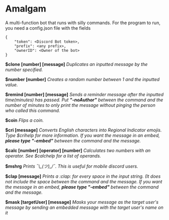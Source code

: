 # Amalgam

A multi-function bot that runs with silly commands.
For the program to run, you need a config.json file with the fields 

~~~~
{
    "token": <Discord Bot token>,
    "prefix": <any prefix>,
    "ownerID": <Owner of the bot>
}
~~~~

**$clone [number] [message]**
*Duplicates an inputted message by the number specified.*

**$number [number]**
*Creates a random number between 1 and the inputted value.*

**$remind [number] [message]**
*Sends a reminder message after the inputted time(minutes) has passed. Put **"-noAuthor"** between the command and the number of minutes to only print the message without pinging the person who called this command.*

**$coin**
*Flips a coin.*

**$cri [message]**
*Converts English characters into Regional Indicator emojis. Type $crihelp for more information. If you want the message in an embed, **please type "-embed"** between the command and the message.*

**$calc [number] [operator] [number]**
*Calculates two numbers with an operator. See $calchelp for a list of operands.*

**$mshrg**
*Prints ¯\\\_(ツ)_/¯. This is useful for mobile discord users.*

**$clap [message]**
*Prints a \:clap: for every space in the input string. (It does not include the space between the command and the message. If you want the message in an embed, **please type "-embed"** between the command and the message.*

**$mask [targetUser] [message]**
*Masks your message as the target user's message by sending an embedded message with the target user's name on it*